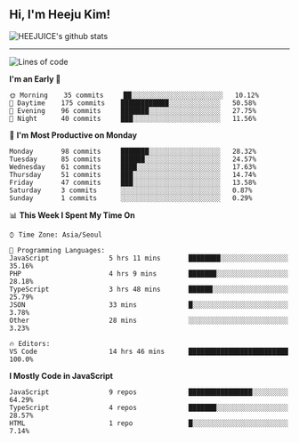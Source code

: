 ## Hi, I'm Heeju Kim!

![HEEJUICE's github stats](https://github-readme-stats.vercel.app/api?username=HEEJUICE&show_icons=true)

---
<!--START_SECTION:waka-->
![Lines of code](https://img.shields.io/badge/From%20Hello%20World%20I%27ve%20Written-10.3%20million%20lines%20of%20code-blue)

**I'm an Early 🐤** 

```text
🌞 Morning    35 commits     ██░░░░░░░░░░░░░░░░░░░░░░░   10.12% 
🌆 Daytime    175 commits    ████████████░░░░░░░░░░░░░   50.58% 
🌃 Evening    96 commits     ███████░░░░░░░░░░░░░░░░░░   27.75% 
🌙 Night      40 commits     ███░░░░░░░░░░░░░░░░░░░░░░   11.56%

```
📅 **I'm Most Productive on Monday** 

```text
Monday       98 commits     ███████░░░░░░░░░░░░░░░░░░   28.32% 
Tuesday      85 commits     ██████░░░░░░░░░░░░░░░░░░░   24.57% 
Wednesday    61 commits     ████░░░░░░░░░░░░░░░░░░░░░   17.63% 
Thursday     51 commits     ███░░░░░░░░░░░░░░░░░░░░░░   14.74% 
Friday       47 commits     ███░░░░░░░░░░░░░░░░░░░░░░   13.58% 
Saturday     3 commits      ░░░░░░░░░░░░░░░░░░░░░░░░░   0.87% 
Sunday       1 commits      ░░░░░░░░░░░░░░░░░░░░░░░░░   0.29%

```


📊 **This Week I Spent My Time On** 

```text
⌚︎ Time Zone: Asia/Seoul

💬 Programming Languages: 
JavaScript               5 hrs 11 mins       ████████░░░░░░░░░░░░░░░░░   35.16% 
PHP                      4 hrs 9 mins        ███████░░░░░░░░░░░░░░░░░░   28.18% 
TypeScript               3 hrs 48 mins       ██████░░░░░░░░░░░░░░░░░░░   25.79% 
JSON                     33 mins             █░░░░░░░░░░░░░░░░░░░░░░░░   3.78% 
Other                    28 mins             ░░░░░░░░░░░░░░░░░░░░░░░░░   3.23%

🔥 Editors: 
VS Code                  14 hrs 46 mins      █████████████████████████   100.0%

```

**I Mostly Code in JavaScript** 

```text
JavaScript               9 repos             ████████████████░░░░░░░░░   64.29% 
TypeScript               4 repos             ███████░░░░░░░░░░░░░░░░░░   28.57% 
HTML                     1 repo              █░░░░░░░░░░░░░░░░░░░░░░░░   7.14%

```



<!--END_SECTION:waka-->
